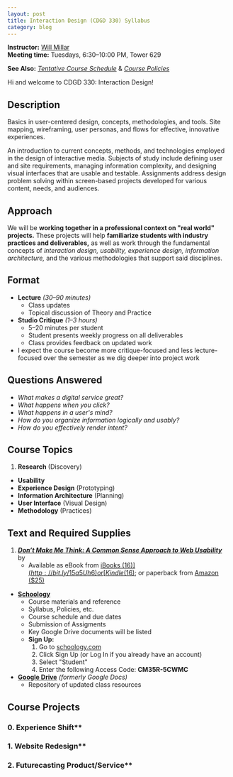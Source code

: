 ```yaml
---
layout: post
title: Interaction Design (CDGD 330) Syllabus
category: blog
---
```


**Instructor:** [Will Millar](mailto:willmillar@gmail.com)  
**Meeting time:** Tuesdays, 6:30–10:00 PM, Tower 629

**See Also:** [*Tentative Course Schedule*](https://www.schoology.com/page/59652379) & [*Course Policies*](https://www.schoology.com/page/59652657)

Hi and welcome to CDGD 330: Interaction Design!

## Description
Basics in user-centered design, concepts, methodologies, and tools. Site mapping, wireframing, user personas, and flows for effective, innovative experiences.

An introduction to current concepts, methods, and technologies employed in the design of interactive media. Subjects of study include defining user and site requirements, managing information complexity, and designing visual interfaces that are usable and testable. Assignments address design problem solving within screen-based projects developed for various content, needs, and audiences.

## Approach
We will be **working together in a professional context on "real world" projects.** These projects will help **familiarize students with industry practices and deliverables,** as well as work through the fundamental concepts of *interaction design, usability, experience design, information architecture,* and the various methodologies that support said disciplines.

## Format
- **Lecture** *(30–90 minutes)*
	- Class updates
	- Topical discussion of Theory and Practice
- **Studio Critique** *(1–3 hours)*
	- 5–20 minutes per student
	- Student presents weekly progress on all deliverables
	- Class provides feedback on updated work
- I expect the course become more critique-focused and less lecture-focused over the semester as we dig deeper into project work

## Questions Answered
- *What makes a digital service great?*
- *What happens when you click?*
- *What happens in a user's mind?*
- *How do you organize information logically and usably?*
- *How do you effectively render intent?*

## Course Topics
1. **Research** (Discovery)
- **Usability**
- **Experience Design** (Prototyping)
- **Information Architecture** (Planning)
- **User Interface** (Visual Design)
- **Methodology** (Practices)

## Text and Required Supplies
1. [***Don’t Make Me Think: A Common Sense Approach to Web Usability***](http://www.sensible.com/dmmt.html) by 
	- Available as eBook from [iBooks ($16)](http://bit.ly/15a5Uh6) or [Kindle ($16)](http://amzn.to/15a60VW); or paperback from [Amazon ($25)](http://amzn.to/1aFAMOD)
- [**Schoology**][schoology]
	- Course materials and reference
	- Syllabus, Policies, etc.
	- Course schedule and due dates
	- Submission of Assigments
	- Key Google Drive documents will be listed
	- **Sign Up:**
		1. Go to [schoology.com](https://www.schoology.com/)
		2. Click Sign Up (or Log In if you already have an account)
		3. Select "Student"
		4. Enter the following Access Code: **CM35R-5CWMC**
-  [**Google Drive**](https://drive.google.com/folderview?id=0B_u2W625O4GkSzJsLXhDcFNnRkk&usp=sharing) *(formerly Google Docs)*
	- Repository of updated class resources

## Course Projects

### 0. Experience Shift**
### 1. Website Redesign**
### 2. Futurecasting Product/Service**

[contact]: https://www.schoology.com/page/59583401
[schoology]: https://www.schoology.com/course/59421575/